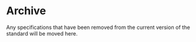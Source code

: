 # Archive

Any specifications that have been removed from the current version of the standard will be moved here.

